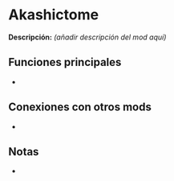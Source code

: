# Akashictome

**Descripción:** *(añadir descripción del mod aquí)*

## Funciones principales
- 

## Conexiones con otros mods
- 

## Notas
- 
